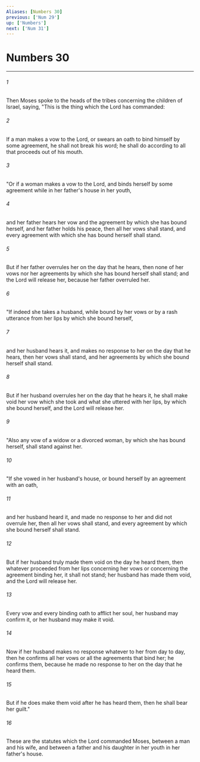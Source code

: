 ```yaml
---
Aliases: [Numbers 30]
previous: ['Num 29']
up: ['Numbers']
next: ['Num 31']
---
```

# Numbers 30

***


###### 1 
Then Moses spoke to the heads of the tribes concerning the children of Israel, saying, "This is the thing which the Lord has commanded: 

###### 2 
If a man makes a vow to the Lord, or swears an oath to bind himself by some agreement, he shall not break his word; he shall do according to all that proceeds out of his mouth. 

###### 3 
"Or if a woman makes a vow to the Lord, and binds herself by some agreement while in her father's house in her youth, 

###### 4 
and her father hears her vow and the agreement by which she has bound herself, and her father holds his peace, then all her vows shall stand, and every agreement with which she has bound herself shall stand. 

###### 5 
But if her father overrules her on the day that he hears, then none of her vows nor her agreements by which she has bound herself shall stand; and the Lord will release her, because her father overruled her. 

###### 6 
"If indeed she takes a husband, while bound by her vows or by a rash utterance from her lips by which she bound herself, 

###### 7 
and her husband hears it, and makes no response to her on the day that he hears, then her vows shall stand, and her agreements by which she bound herself shall stand. 

###### 8 
But if her husband overrules her on the day that he hears it, he shall make void her vow which she took and what she uttered with her lips, by which she bound herself, and the Lord will release her. 

###### 9 
"Also any vow of a widow or a divorced woman, by which she has bound herself, shall stand against her. 

###### 10 
"If she vowed in her husband's house, or bound herself by an agreement with an oath, 

###### 11 
and her husband heard it, and made no response to her and did not overrule her, then all her vows shall stand, and every agreement by which she bound herself shall stand. 

###### 12 
But if her husband truly made them void on the day he heard them, then whatever proceeded from her lips concerning her vows or concerning the agreement binding her, it shall not stand; her husband has made them void, and the Lord will release her. 

###### 13 
Every vow and every binding oath to afflict her soul, her husband may confirm it, or her husband may make it void. 

###### 14 
Now if her husband makes no response whatever to her from day to day, then he confirms all her vows or all the agreements that bind her; he confirms them, because he made no response to her on the day that he heard them. 

###### 15 
But if he does make them void after he has heard them, then he shall bear her guilt." 

###### 16 
These are the statutes which the Lord commanded Moses, between a man and his wife, and between a father and his daughter in her youth in her father's house.
